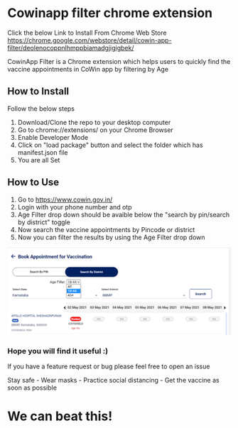 # Cowinapp filter chrome extension
Click the below Link to Install From Chrome Web Store
https://chrome.google.com/webstore/detail/cowin-app-filter/deolenocoppnlhmppbiamadgjigigbek/

CowinApp Filter is a Chrome extension which helps users to quickly find the vaccine appointments in CoWin app by filtering by Age

## How to Install
Follow the below steps
1. Download/Clone the repo to your desktop computer
2. Go to chrome://extensions/ on your Chrome Browser
3. Enable Developer Mode
4. Click on "load package" button and select the folder which has manifest.json file
5. You are all Set

## How to Use
1. Go to https://www.cowin.gov.in/
2. Login with your phone number and otp
3. Age Filter drop down should be avaible below the "search by pin/search by district" toggle
4. Now search the vaccine appointments by Pincode or district
5. Now you can filter the results by using the Age Filter drop down

![Demo Screenshot](https://github.com/abhishekori/cowinapp-filter-chrome-extention/blob/55180a203e41f16d49baa763cb58691da89185b3/App%20screen%20shot.png?raw=true)

### Hope you will find it useful :)
If you have a feature request or bug please feel free to open an issue

Stay safe - Wear masks - Practice social distancing - Get the vaccine as soon as possible
# We can beat this!
